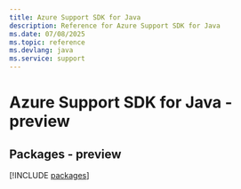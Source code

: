 ```yaml
---
title: Azure Support SDK for Java
description: Reference for Azure Support SDK for Java
ms.date: 07/08/2025
ms.topic: reference
ms.devlang: java
ms.service: support
---
```

# Azure Support SDK for Java - preview
## Packages - preview
[!INCLUDE [packages](support-index.md)]